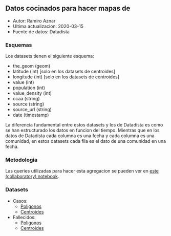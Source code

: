 ## Datos cocinados para hacer mapas de 

* Autor: Ramiro Aznar
* Ultima actualizacion: 2020-03-15
* Fuente de datos: Datadista

### Esquemas

Los datasets tienen el siguiente esquema:
* the_geom (geom)
* latitude (int) [solo en los datasets de centroides]
* longitude (int) [solo en los datasets de centroides]
* value (int)
* population (int)
* value_density (int)
* ccaa (string)
* source (string)
* source_url (string)
* date (timestamp)

La diferencia fundamental entre estos datasets y los de Datadista es como se han estructurado los datos en funcion del tiempo. Mientras que en los datos de Datadista cada columna es una fecha y cada columna es una comunidad, en estos datasets cada fila es el dato de una comunidad en una fecha. 

### Metodologia

Las queries utilizadas para hacer esta agregacion se pueden ver en [este (collaboratory) notebook](/prepare_covid19_data_spain.ipynb).

### Datasets

* Casos:
    * [Poligonos](https://ramiroaznar.carto.com/dataset/casos_df)
    * [Centroides](https://ramiroaznar.carto.com/dataset/casos_centroids)
* Fallecidos:
    * [Poligonos](https://ramiroaznar.carto.com/dataset/fallecidos_df)
    * [Centroides](https://ramiroaznar.carto.com/dataset/fallecidos_centroids)
